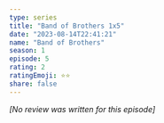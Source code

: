 ```yaml
---
type: series
title: "Band of Brothers 1x5"
date: "2023-08-14T22:41:21"
name: "Band of Brothers"
season: 1
episode: 5
rating: 2
ratingEmoji: ⭐️⭐️
share: false
---
```


*[No review was written for this episode]*
